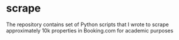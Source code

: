 # scrape
The repository contains set of Python scripts that I wrote to scrape approximately 10k properties in Booking.com for academic purposes
